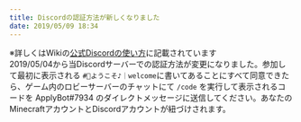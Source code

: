```yaml
---
title: Discordの認証方法が新しくなりました
date: 2019/05/09 18:34
---
```


※詳しくはWikiの[公式Discordの使い方](https://wiki.lucknetwork.jp/discord/)に記載されています  
2019/05/04から当Discordサーバーでの認証方法が変更になりました。参加して最初に表示される ``#📌ようこそ♪｜welcome``に書いてあることにすべて同意できたら、ゲーム内のロビーサーバーのチャットにて ``/code`` を実行して表示されるコードを ApplyBot#7934 のダイレクトメッセージに送信してください。あなたのMinecraftアカウントとDiscordアカウントが紐づけされます。
